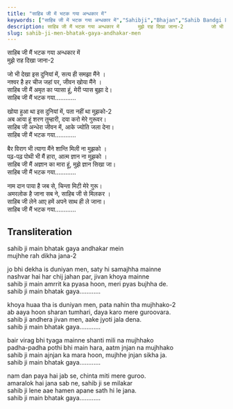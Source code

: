 ```yaml
---
title: "साहिब जी में भटक गया अन्धकार में"
keywords: ["साहिब जी में भटक गया अन्धकार में","Sahibji","Bhajan","Sahib Bandgi Bhajan","Sant Kabir Bhajan","bhajan lyrics","साहिब बंदगी भजन","भजन"]
description: साहिब जी मैं भटक गया अन्धकार में      मुझे राह दिखा जाना-2         जो भी देखा इस दुनियां में, सत्य ही समझा मैंने ।      नश्वर है हर चीज जहां पर, जीवन
slug: sahib-ji-men-bhatak-gaya-andhakar-men
---
```


  
   साहिब जी मैं भटक गया अन्धकार में  
   मुझे राह दिखा जाना-2  
  
   जो भी देखा इस दुनियां में, सत्य ही समझा मैंने ।  
   नश्वर है हर चीज जहां पर, जीवन खोया मैंने ।  
   साहिब जी मैं अमृत का प्यासा हूं, मेरी प्यास बुझा दे।  
   साहिब जी मैं भटक गया............  
  
   खोया हुआ था इस दुनियां में, पता नहीं था मुझको-2  
   अब आया हूं शरण तुम्हारी, दया करो मेरे गुरूवर।  
   साहिब जी अन्धेरा जीवन में, आके ज्योति जला देना।  
   साहिब जी मैं भटक गया............  
  
   बैर विराग भी त्यागा मैंने शान्ति मिली ना मुझको ।  
   पढ़-पढ़ पोथी भी मैं हारा, आत्म ज्ञान ना मुझको ।  
   साहिब जी मैं अज्ञान का मारा हूं, मुझे ज्ञान सिखा जा।  
   साहिब जी मैं भटक गया............  
  
   नाम दान पाया है जब से, चिन्ता मिटी मेरे गुरू।  
   अमरलोक है जाना सब ने, साहिब जी से मिलकर ।  
   साहिब जी लेने आए हमें अपने साथ ही ले जाना।  
   साहिब जी मैं भटक गया............  


## Transliteration

  
   sahib ji main bhatak gaya andhakar mein  
   mujhhe rah dikha jana-2  
  
   jo bhi dekha is duniyan men, saty hi samajhha mainne  
   nashvar hai har chij jahan par, jivan khoya mainne  
   sahib ji main amrrit ka pyasa hoon, meri pyas bujhha de.  
   sahib ji main bhatak gaya............  
  
   khoya huaa tha is duniyan men, pata nahin tha mujhhako-2  
   ab aaya hoon sharan tumhari, daya karo mere guroovara.  
   sahib ji andhera jivan men, aake jyoti jala dena.  
   sahib ji main bhatak gaya............  
  
   bair virag bhi tyaga mainne shanti mili na mujhhako  
   padha-padha pothi bhi main hara, aatm jnjan na mujhhako  
   sahib ji main ajnjan ka mara hoon, mujhhe jnjan sikha ja.  
   sahib ji main bhatak gaya............  
  
   nam dan paya hai jab se, chinta miti mere guroo.  
   amaralok hai jana sab ne, sahib ji se milakar  
   sahib ji lene aae hamen apane sath hi le jana.  
   sahib ji main bhatak gaya............  

  